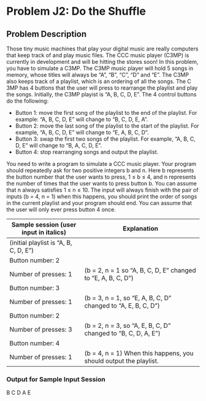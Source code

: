 # Problem J2: Do the Shuffle
## Problem Description

Those tiny music machines that play your digital music are really computers that keep track of and
play music files. The CCC music player (C3MP) is currently in development and will be hitting
the stores soon! In this problem, you have to simulate a C3MP.
The C3MP music player will hold 5 songs in memory, whose titles will always be “A”, “B”, “C”,
“D” and “E”. The C3MP also keeps track of a playlist, which is an ordering of all the songs. The
C
3MP has 4 buttons that the user will press to rearrange the playlist and play the songs.
Initially, the C3MP playist is “A, B, C, D, E”. The 4 control buttons do the following:

* Button 1: move the first song of the playlist to the end of the playlist.
For example: “A, B, C, D, E” will change to “B, C, D, E, A”.
*  Button 2: move the last song of the playlist to the start of the playlist.
For example, “A, B, C, D, E” will change to “E, A, B, C, D”.
* Button 3: swap the first two songs of the playlist.
For example, “A, B, C, D, E” will change to “B, A, C, D, E”.
* Button 4: stop rearranging songs and output the playlist.

You need to write a program to simulate a CCC music player. Your program should repeatedly ask
for two positive integers b and n. Here b represents the button number that the user wants to press,
1 ≤ b ≤ 4, and n represents the number of times that the user wants to press button b. You can
assume that n always satisfies 1 ≤ n ≤ 10.
The input will always finish with the pair of inputs (b = 4, n = 1) when this happens, you should
print the order of songs in the current playlist and your program should end. You can assume that
the user will only ever press button 4 once.

Sample session (user input in italics) | Explanation
-------------------------------------- | --------------------------------
|(initial playlist is “A, B, C, D, E”)
Button number: 2 |
Number of presses: 1 |(b = 2, n = 1 so “A, B, C, D, E” changed to “E, A, B, C, D”)
Button number: 3 |
Number of presses: 1 | (b = 3, n = 1, so “E, A, B, C, D” changed to “A, E, B, C, D”)
Button number: 2 |
Number of presses: 3 | (b = 2, n = 3, so “A, E, B, C, D” changed to “B, C, D, A, E”)
Button number: 4 |
Number of presses: 1 | (b = 4, n = 1) When this happens, you should output the playlist.

### Output for Sample Input Session
B C D A E